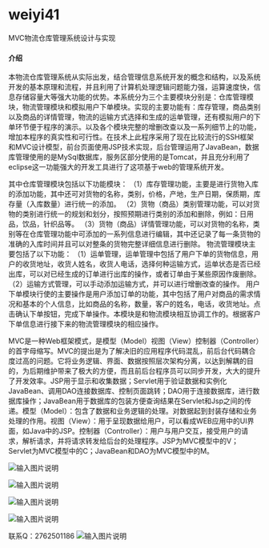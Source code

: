 # weiyi41
MVC物流仓库管理系统设计与实现

#### 介绍
本物流仓库管理系统从实际出发，结合管理信息系统开发的概念和结构，以及系统开发的基本原理和流程，并且利用了计算机处理逻辑问题能力强，运算速度快，信息存储容量大等强大功能的优势。本系统分为三个主要模块分别是：仓库管理模块，物流管理模块和模拟用户下单模块。实现的主要功能有：库存管理，商品类别以及商品的详情管理，物流的运输方式选择和生成的运单管理，还有模拟用户的下单环节便于程序的演示。以及各个模块完整的增删改查以及一系列细节上的功能，增加本程序的真实性和可行性。在技术上此程序采用了现在比较流行的SSH框架和MVC设计模型，前台页面使用JSP技术实现，后台管理运用了JavaBean，数据库管理使用的是MySql数据库，服务区部分使用的是Tomcat，并且充分利用了eclipse这一功能强大的开发工具进行了这项基于web的管理系统开发。

其中仓库管理模块包括以下功能模块：
（1）库存管理功能，主要是进行货物入库的添加功能，其中还可对货物的名称，类别，价格，产地，生产日期，保质期，库存量（入库数量）进行统一的添加。
（2）货物（商品）类别管理功能，可以对货物的类别进行统一的规划和划分，按照预期进行类别的添加和删除，例如：日用品，饮品，针织品等。
（3）货物（商品）详情管理功能，可以对货物的名称，类别等在仓库管理功能中可添加的一系列信息进行编辑，其中还记录了每一条货物的准确的入库时间并且可以对整条的货物完整详细信息进行删除。
物流管理模块主要包括了以下功能：
（1）运单管理，运单管理中包括了用户下单的货物信息，用户的收货地址，收货人姓名，收货人电话，选择何种运输方式，运单状态是否已经出库，可以对已经生成的订单进行出库的操作，或者订单由于某些原因作废删除。
（2）运输方式管理，可以手动添加运输方式，并可以进行增删改查的操作。
用户下单模块行使的主要操作是用户添加订单的功能，其中包括了用户对商品的需求情况和基本的个人信息，比如商品的名称，数量，客户的姓名，电话，收货地址。点击确认下单按钮，完成下单操作。本模块是和物流模块相互协调工作的。根据客户下单信息进行接下来的物流管理模块的相应操作。


MVC是一种Web框架模式，是模型（Model）视图（View）控制器（Controller）的首字母缩写。MVC的提出是为了解决旧的应用程序代码混乱，前后台代码耦合度过高的问题。它将业务逻辑、界面、数据按照层次架构分离，以达到解耦的目的，为后期维护带来了极大的方便，而且前后台程序员可以同步开发，大大的提升了开发效率。JSP用于显示和收集数据；Servlet用于验证数据和实例化JavaBean、调用DAO连接数据库、控制页面跳转；DAO用于连接数据库，进行数据库操作；JavaBean用于数据库的包装方便查询结果在Servlet和Jsp之间的传递。模型（Model）：包含了数据和业务逻辑的处理。对数据起到封装存储和业务处理的作用。视图（View）：用于呈现数据给用户，可以看成WEB应用中的UI界面，如Java中的JSP。控制器（Controller）：用户与用户交互，接受用户的请求，解析请求，并将请求转发给后台的处理程序。JSP为MVC模型中的V；Servlet为MVC模型中的C；JavaBean和DAO为MVC模型中的M。

![输入图片说明](https://images.gitee.com/uploads/images/2020/1128/215426_f4e027e1_4865385.png "屏幕截图.png")

![输入图片说明](https://images.gitee.com/uploads/images/2020/1128/215436_c87cd807_4865385.png "屏幕截图.png")

![输入图片说明](https://images.gitee.com/uploads/images/2020/1128/215443_8ed4a0f6_4865385.png "屏幕截图.png")

![输入图片说明](https://images.gitee.com/uploads/images/2020/1128/215450_cd98e390_4865385.png "屏幕截图.png")


联系Q：2762501186
![输入图片说明](https://images.gitee.com/uploads/images/2020/1119/003728_cd598bb9_4865385.jpeg "微信.jpg")
